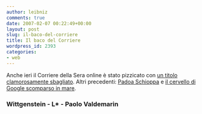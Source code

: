 ```yaml
---
author: leibniz
comments: true
date: 2007-02-07 00:22:49+00:00
layout: post
slug: il-baco-del-corriere
title: Il baco del Corriere
wordpress_id: 2393
categories:
- web
---
```


Anche ieri il Corriere della Sera online è stato pizzicato con [un titolo clamorosamente sbagliato](http://www.wittgenstein.it/post/20070206_84549.html). Altri precedenti: [Padoa Schioppa](http://www.leibniz-blogs.it/archives/2007/01/24/2380) e [il cervello di Google scomparso in mare](http://paolo.evectors.it/italian/2007/02/01.html#a3189).


### Wittgenstein - L* - Paolo Valdemarin
